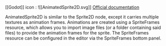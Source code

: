 [[Godot]] icon : ![[AnimatedSprite2D.svg]]
[Official documentation](https://docs.godotengine.org/en/stable/classes/class_animatedsprite2d.html)

AnimatedSprite2D is similar to the Sprite2D node, except it carries multiple textures as animation frames. Animations are created using a SpriteFrames resource, which allows you to import image files (or a folder containing said files) to provide the animation frames for the sprite. The SpriteFrames resource can be configured in the editor via the SpriteFrames bottom panel.